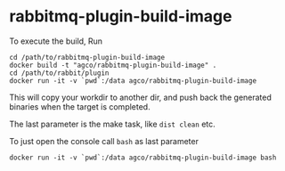 # rabbitmq-plugin-build-image

To execute the build, Run 
```
cd /path/to/rabbitmq-plugin-build-image
docker build -t "agco/rabbitmq-plugin-build-image" .
cd /path/to/rabbit/plugin
docker run -it -v `pwd`:/data agco/rabbitmq-plugin-build-image
```
This will copy your workdir to another dir, and push back the generated binaries when the target is completed.

The last parameter is the make task, like `dist clean` etc.

To just open the console call `bash` as last parameter
```
docker run -it -v `pwd`:/data agco/rabbitmq-plugin-build-image bash
```
